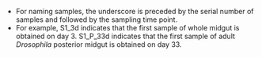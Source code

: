  * For naming samples, the underscore is preceded by the serial number of samples and followed by the sampling time point.
 * For example, S1_3d indicates that the first sample of whole midgut is obtained on day 3. S1_P_33d indicates that the first sample of adult *Drosophila* posterior midgut is obtained on day 33.
